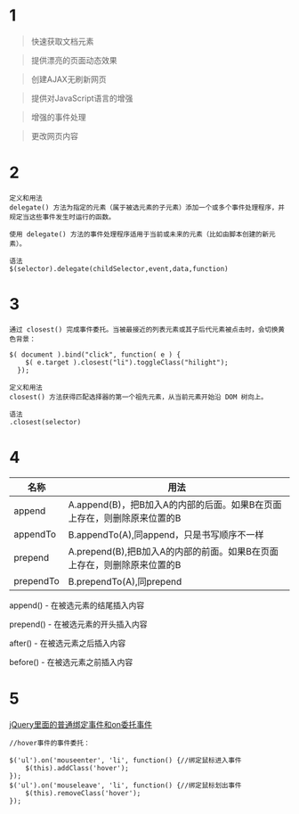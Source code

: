 # 1
>快速获取文档元素

>提供漂亮的页面动态效果

>创建AJAX无刷新网页

>提供对JavaScript语言的增强

>增强的事件处理

>更改网页内容
# 2
```
定义和用法
delegate() 方法为指定的元素（属于被选元素的子元素）添加一个或多个事件处理程序，并规定当这些事件发生时运行的函数。

使用 delegate() 方法的事件处理程序适用于当前或未来的元素（比如由脚本创建的新元素）。

语法
$(selector).delegate(childSelector,event,data,function)
```

# 3
```
通过 closest() 完成事件委托。当被最接近的列表元素或其子后代元素被点击时，会切换黄色背景：

$( document ).bind("click", function( e ) {
    $( e.target ).closest("li").toggleClass("hilight");
  });

定义和用法
closest() 方法获得匹配选择器的第一个祖先元素，从当前元素开始沿 DOM 树向上。

语法
.closest(selector)
```

# 4

名称|用法
-|-
append|A.append(B)，把B加入A的内部的后面。如果B在页面上存在，则删除原来位置的B
appendTo|	B.appendTo(A),同append，只是书写顺序不一样
prepend	|A.prepend(B),把B加入A的内部的前面。如果B在页面上存在，则删除原来位置的B
prependTo	|B.prependTo(A),同prepend

append() - 在被选元素的结尾插入内容

prepend() - 在被选元素的开头插入内容

after() - 在被选元素之后插入内容

before() - 在被选元素之前插入内容
# 5
[jQuery里面的普通绑定事件和on委托事件](https://www.cnblogs.com/wufangfang/p/5333007.html)
```
//hover事件的事件委托：

$('ul').on('mouseenter', 'li', function() {//绑定鼠标进入事件
    $(this).addClass('hover');
});
$('ul').on('mouseleave', 'li', function() {//绑定鼠标划出事件
    $(this).removeClass('hover');
});

```


